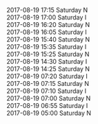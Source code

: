 2017-08-19 17:15 Saturday  N  
2017-08-19 17:00 Saturday  I  
2017-08-19 16:20 Saturday  N  
2017-08-19 16:05 Saturday  I  
2017-08-19 15:40 Saturday  N  
2017-08-19 15:35 Saturday  I  
2017-08-19 15:25 Saturday  N  
2017-08-19 14:30 Saturday  I  
2017-08-19 14:25 Saturday  N  
2017-08-19 07:20 Saturday  I  
2017-08-19 07:15 Saturday  N  
2017-08-19 07:10 Saturday  I  
2017-08-19 07:00 Saturday  N  
2017-08-19 06:55 Saturday  I  
2017-08-19 05:00 Saturday  N  
